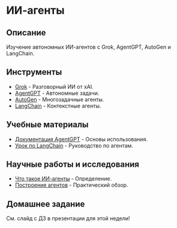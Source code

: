 
# ИИ-агенты

## Описание
Изучение автономных ИИ-агентов с Grok, AgentGPT, AutoGen и LangChain.

## Инструменты
- [Grok](https://x.ai/grok/) - Разговорный ИИ от xAI.
- [AgentGPT](https://agentgpt.reworks.ai/) - Автономные задачи.
- [AutoGen](https://www.autogen.ai/) - Многозадачные агенты.
- [LangChain](https://python.langchain.com/) - Контекстные агенты.

## Учебные материалы
- [Документация AgentGPT](https://agentgpt.reworks.ai/docs) - Основы использования.
- [Урок по LangChain](https://python.langchain.com/docs/use_cases/agents) - Руководство по агентам.

## Научные работы и исследования
- [Что такое ИИ-агенты](https://www.techtarget.com/searchstorage/definition/AI-agent) - Определение.
- [Построение агентов](https://www.freecodecamp.org/news/building-your-own-ai-agent-with-python-and-openai/) - Практический обзор.

## Домашнее задание
См. слайд с ДЗ в презентации для этой недели!
